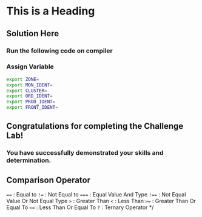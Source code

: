 # This is a Heading

## Solution Here

### Run the following code on compiler

### Assign Variable
```bash
export ZONE=
export MON_IDENT=
export CLUSTER=
export ORD_IDENT=
export PROD_IDENT=
export FRONT_IDENT=
```
## Congratulations  for completing the Challenge Lab!

### You have successfully demonstrated your skills and determination.


## Comparison Operator
```==``` : Equal to
```!=``` : Not Equal to
```===``` : Equal Value And Type
```!==``` : Not Equal Value Or Not Equal Type
```>``` : Greater Than
```<``` : Less Than
```>=``` : Greater Than Or Equal To
```<=``` : Less Than Or Equal To
```?``` : Ternary Operator
 */